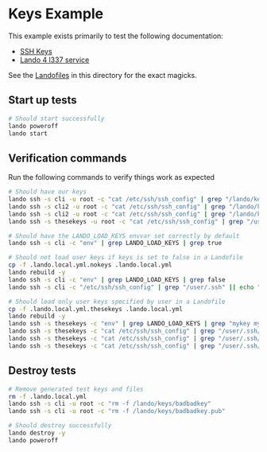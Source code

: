 Keys Example
============

This example exists primarily to test the following documentation:

* [SSH Keys](https://docs.devwithlando.io/config/ssh.html)
* [Lando 4 l337 service](https://docs.lando.dev/core/v4/landofile/services.html#l-337-service)

See the [Landofiles](http://docs.devwithlando.io/config/lando.html) in this directory for the exact magicks.

Start up tests
--------------

```bash
# Should start successfully
lando poweroff
lando start
```

Verification commands
---------------------

Run the following commands to verify things work as expected

```bash
# Should have our keys
lando ssh -s cli -u root -c "cat /etc/ssh/ssh_config" | grep "/lando/keys/badbadkey"
lando ssh -s cli2 -u root -c "cat /etc/ssh/ssh_config" | grep "/lando/keys/ppkey"
lando ssh -s cli2 -u root -c "cat /etc/ssh/ssh_config" | grep "/lando/keys/key with space"
lando ssh -s thesekeys -u root -c "cat /etc/ssh/ssh_config" | grep "/user/.ssh/mykey3"

# Should have the LANDO_LOAD_KEYS envvar set correctly by default
lando ssh -s cli -c "env" | grep LANDO_LOAD_KEYS | grep true

# Should not load user keys if keys is set to false in a Landofile
cp -f .lando.local.yml.nokeys .lando.local.yml
lando rebuild -y
lando ssh -s cli -c "env" | grep LANDO_LOAD_KEYS | grep false
lando ssh -s cli -c "/etc/ssh/ssh_config" | grep "/user/.ssh" || echo "$?" | grep 1

# Should load only user keys specified by user in a Landofile
cp -f .lando.local.yml.thesekeys .lando.local.yml
lando rebuild -y
lando ssh -s thesekeys -c "env" | grep LANDO_LOAD_KEYS | grep "mykey mykey2"
lando ssh -s thesekeys -c "cat /etc/ssh/ssh_config" | grep "/user/.ssh/mykey"
lando ssh -s thesekeys -c "cat /etc/ssh/ssh_config" | grep "/user/.ssh/mykey2"
lando ssh -s thesekeys -c "cat /etc/ssh/ssh_config" | grep "/user/.ssh/mykey3" || echo "$?" | grep 1
```

Destroy tests
-------------

```bash
# Remove generated test keys and files
rm -f .lando.local.yml
lando ssh -s cli -u root -c "rm -f /lando/keys/badbadkey"
lando ssh -s cli -u root -c "rm -f /lando/keys/badbadkey.pub"

# Should destroy successfully
lando destroy -y
lando poweroff
```
